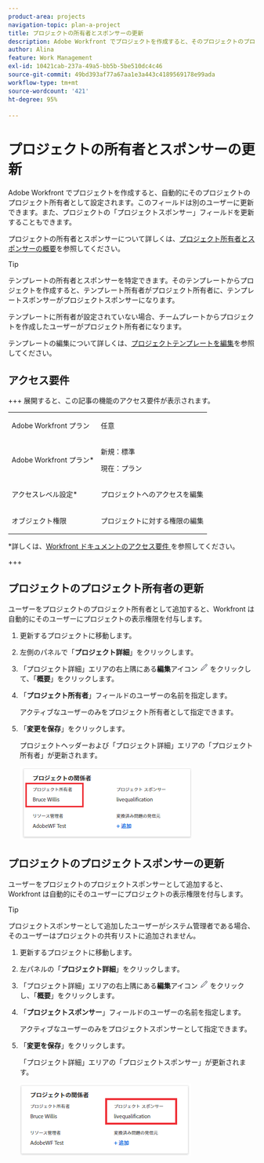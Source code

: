 ```yaml
---
product-area: projects
navigation-topic: plan-a-project
title: プロジェクトの所有者とスポンサーの更新
description: Adobe Workfront でプロジェクトを作成すると、そのプロジェクトのプロジェクト所有者として自動的に設定されます。このフィールドは別のユーザーに更新できます。また、プロジェクトの「プロジェクトスポンサー」フィールドを更新することもできます。
author: Alina
feature: Work Management
exl-id: 10421cab-237a-49a5-bb5b-5be510dc4c46
source-git-commit: 49bd393af77a67aa1e3a443c4189569178e99ada
workflow-type: tm+mt
source-wordcount: '421'
ht-degree: 95%

---
```



# プロジェクトの所有者とスポンサーの更新

<!--Audited: 07/2024-->

Adobe Workfront でプロジェクトを作成すると、自動的にそのプロジェクトのプロジェクト所有者として設定されます。このフィールドは別のユーザーに更新できます。また、プロジェクトの「プロジェクトスポンサー」フィールドを更新することもできます。

プロジェクトの所有者とスポンサーについて詳しくは、[プロジェクト所有者とスポンサーの概要](../../../manage-work/projects/planning-a-project/project-owners-and-sponsors.md)を参照してください。

>[!TIP]
>
>テンプレートの所有者とスポンサーを特定できます。そのテンプレートからプロジェクトを作成すると、テンプレート所有者がプロジェクト所有者に、テンプレートスポンサーがプロジェクトスポンサーになります。
>
>テンプレートに所有者が設定されていない場合、チームプレートからプロジェクトを作成したユーザーがプロジェクト所有者になります。
>
>テンプレートの編集について詳しくは、[プロジェクトテンプレートを編集](../../../manage-work/projects/create-and-manage-templates/edit-templates.md)を参照してください。

## アクセス要件

<!--drafted for P&P:

<table style="table-layout:auto"> 
 <col> 
 <col> 
 <tbody> 
  <tr> 
   <td role="rowheader">Adobe Workfront plan*</td> 
   <td> <p>Any</p> <p>  </p> </td> 
  </tr> 
  <tr> 
   <td role="rowheader">Adobe Workfront license*</td> 
   <td> <p>Current license: Standard </p> 
   Or
   <p>Legacy license: Plan </p> 
   </td> 
  </tr> 
  <tr> 
   <td role="rowheader">Access level configurations*</td> 
   <td> <p>Edit access to Projects</p> <p><b>NOTE</b>
   
   If you still don't have access, ask your Workfront administrator if they set additional restrictions in your access level. For information on how a Workfront administrator can modify your access level, see <a href="../../../administration-and-setup/add-users/configure-and-grant-access/create-modify-access-levels.md" class="MCXref xref">Create or modify custom access levels</a>.</p> </td> 
  </tr> 
  <tr> 
   <td role="rowheader">Object permissions</td> 
   <td> <p>Edit permissions to a project</p> <p>For information on requesting additional access, see <a href="../../../workfront-basics/grant-and-request-access-to-objects/request-access.md" class="MCXref xref">Request access to objects </a>.</p> </td> 
  </tr> 
 </tbody> 
</table>
-->

+++ 展開すると、この記事の機能のアクセス要件が表示されます。

<table style="table-layout:auto"> 
 <col> 
 <col> 
 <tbody> 
  <tr> 
   <td role="rowheader">Adobe Workfront プラン</td> 
   <td> <p>任意</p> <p>  </p> </td> 
  </tr> 
  <tr> 
   <td role="rowheader">Adobe Workfront プラン*</td> 
   <td><p>新規：標準</p> 
   <p>現在：プラン </p> </td> 
  </tr> 
  <tr> 
   <td role="rowheader">アクセスレベル設定*</td> 
   <td> <p>プロジェクトへのアクセスを編集</p> </td> 
  </tr> 
  <tr> 
   <td role="rowheader">オブジェクト権限</td> 
   <td> <p>プロジェクトに対する権限の編集</p> </td> 
  </tr> 
 </tbody> 
</table>

*詳しくは、[Workfront ドキュメントのアクセス要件 ](/help/quicksilver/administration-and-setup/add-users/access-levels-and-object-permissions/access-level-requirements-in-documentation.md) を参照してください。

+++

## プロジェクトのプロジェクト所有者の更新

ユーザーをプロジェクトのプロジェクト所有者として追加すると、Workfront は自動的にそのユーザーにプロジェクトの表示権限を付与します。

1. 更新するプロジェクトに移動します。
1. 左側のパネルで「**プロジェクト詳細**」をクリックします。
1. 「プロジェクト詳細」エリアの右上隅にある&#x200B;**編集**&#x200B;アイコン ![](assets/qs-edit-icon.png) をクリックして、「**概要**」をクリックします。

1. 「**プロジェクト所有者**」フィールドのユーザーの名前を指定します。

   アクティブなユーザーのみをプロジェクト所有者として指定できます。

1. 「**変更を保存**」をクリックします。

   プロジェクトヘッダーおよび「プロジェクト詳細」エリアの「プロジェクト所有者」が更新されます。

   ![](assets/project-stakeholders-owner-highlighted-nwe-350x149.png)

## プロジェクトのプロジェクトスポンサーの更新

ユーザーをプロジェクトのプロジェクトスポンサーとして追加すると、Workfront は自動的にそのユーザーにプロジェクトの表示権限を付与します。

>[!TIP]
>
>プロジェクトスポンサーとして追加したユーザーがシステム管理者である場合、そのユーザーはプロジェクトの共有リストに追加されません。

1. 更新するプロジェクトに移動します。
1. 左パネルの「**プロジェクト詳細**」をクリックします。
1. 「プロジェクト詳細」エリアの右上隅にある&#x200B;**編集**&#x200B;アイコン ![](assets/qs-edit-icon.png) をクリックし、「**概要**」をクリックします。

1. 「**プロジェクトスポンサー**」フィールドのユーザーの名前を指定します。

   アクティブなユーザーのみをプロジェクトスポンサーとして指定できます。

1. 「**変更を保存**」をクリックします。

   「プロジェクト詳細」エリアの「プロジェクトスポンサー」が更新されます。

   ![](assets/project-stakeholders-sponsor-highlighted-nwe-350x147.png)
